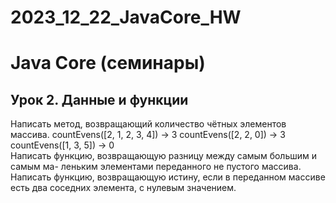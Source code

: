 # 2023_12_22_JavaCore_HW  

# Java Core (семинары)  

## Урок 2. Данные и функции  

Написать метод, возвращающий количество чётных элементов массива. countEvens([2, 1, 2, 3, 4]) → 3 countEvens([2, 2, 0]) → 3 countEvens([1, 3, 5]) → 0  
Написать функцию, возвращающую разницу между самым большим и самым ма- леньким элементами переданного не пустого массива.  
Написать функцию, возвращающую истину, если в переданном массиве есть два соседних элемента, с нулевым значением.  
